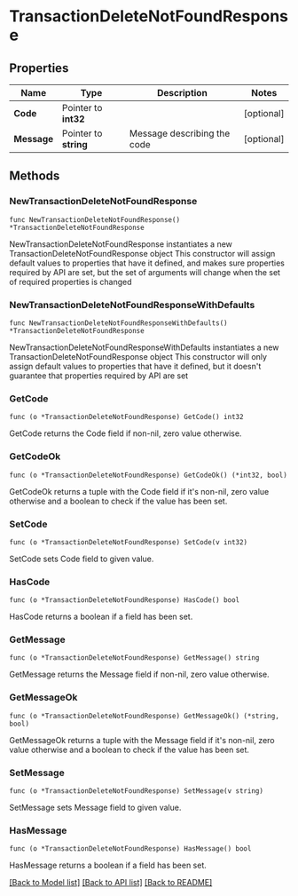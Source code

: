 # TransactionDeleteNotFoundResponse

## Properties

Name | Type | Description | Notes
------------ | ------------- | ------------- | -------------
**Code** | Pointer to **int32** |  | [optional] 
**Message** | Pointer to **string** | Message describing the code | [optional] 

## Methods

### NewTransactionDeleteNotFoundResponse

`func NewTransactionDeleteNotFoundResponse() *TransactionDeleteNotFoundResponse`

NewTransactionDeleteNotFoundResponse instantiates a new TransactionDeleteNotFoundResponse object
This constructor will assign default values to properties that have it defined,
and makes sure properties required by API are set, but the set of arguments
will change when the set of required properties is changed

### NewTransactionDeleteNotFoundResponseWithDefaults

`func NewTransactionDeleteNotFoundResponseWithDefaults() *TransactionDeleteNotFoundResponse`

NewTransactionDeleteNotFoundResponseWithDefaults instantiates a new TransactionDeleteNotFoundResponse object
This constructor will only assign default values to properties that have it defined,
but it doesn't guarantee that properties required by API are set

### GetCode

`func (o *TransactionDeleteNotFoundResponse) GetCode() int32`

GetCode returns the Code field if non-nil, zero value otherwise.

### GetCodeOk

`func (o *TransactionDeleteNotFoundResponse) GetCodeOk() (*int32, bool)`

GetCodeOk returns a tuple with the Code field if it's non-nil, zero value otherwise
and a boolean to check if the value has been set.

### SetCode

`func (o *TransactionDeleteNotFoundResponse) SetCode(v int32)`

SetCode sets Code field to given value.

### HasCode

`func (o *TransactionDeleteNotFoundResponse) HasCode() bool`

HasCode returns a boolean if a field has been set.

### GetMessage

`func (o *TransactionDeleteNotFoundResponse) GetMessage() string`

GetMessage returns the Message field if non-nil, zero value otherwise.

### GetMessageOk

`func (o *TransactionDeleteNotFoundResponse) GetMessageOk() (*string, bool)`

GetMessageOk returns a tuple with the Message field if it's non-nil, zero value otherwise
and a boolean to check if the value has been set.

### SetMessage

`func (o *TransactionDeleteNotFoundResponse) SetMessage(v string)`

SetMessage sets Message field to given value.

### HasMessage

`func (o *TransactionDeleteNotFoundResponse) HasMessage() bool`

HasMessage returns a boolean if a field has been set.


[[Back to Model list]](../README.md#documentation-for-models) [[Back to API list]](../README.md#documentation-for-api-endpoints) [[Back to README]](../README.md)


